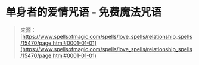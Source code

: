 <!--yml

category: 未分类

date: 2024-06-12 18:54:59

-->

# 单身者的爱情咒语 - 免费魔法咒语

> 来源：[https://www.spellsofmagic.com/spells/love_spells/relationship_spells/15470/page.html#0001-01-01](https://www.spellsofmagic.com/spells/love_spells/relationship_spells/15470/page.html#0001-01-01)
